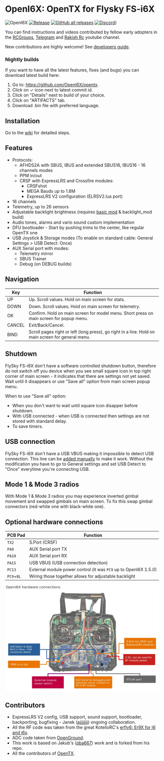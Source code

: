 # OpenI6X: OpenTX for Flysky FS-i6X

![OpenI6X](https://circleci.com/gh/OpenI6X/opentx.svg?style=shield)
[![Release](https://img.shields.io/github/v/release/OpenI6X/opentx?include_prereleases)](https://github.com/OpenI6X/opentx/releases/latest)
[![GitHub all releases](https://img.shields.io/github/downloads/OpenI6X/opentx/total)](https://github.com/OpenI6X/opentx/releases)
[![Discord](https://img.shields.io/discord/973289741862727741.svg?label=&logo=discord&logoColor=ffffff&color=7389D8&labelColor=6A7EC2)](https://discord.gg/3vKfYNTVa2))

You can find instructions and videos contributed by fellow early adopters in the [RCGroups](https://www.rcgroups.com/forums/showthread.php?3916435-FlySky-I6X-port-of-OpenTX), [Telegram](https://t.me/otx_flysky_i6x) and [Rakish Rc](https://www.youtube.com/c/RakishRc) youtube channel. 

New contributions are highly welcome! See [developers guide](https://github.com/OpenI6X/opentx/wiki/Contribute).

### Nightly builds
If you want to have all the latest features, fixes (and bugs) you can download latest build here:
1. Go to: https://github.com/OpenI6X/opentx.
2. Click on ✓ icon next to latest commit id.
3. Click on "Details" next to build of your choice.
4. Click on "ARTIFACTS" tab.
5. Download .bin file with preferred language.

## Installation

Go to the [wiki](https://github.com/OpenI6X/opentx/wiki) for detailed steps.

## Features 

* Protocols:
  * AFHDS2A with SBUS, IBUS and extended SBUS16, IBUS16 - 16 channels modes
  * PPM in/out
  * CRSF with ExpressLRS and Crossfire modules:
    * CRSFshot
    * MEGA Bauds up to 1.8M
    * ExpressLRS V2 configuration (ELRSV2.lua port)
* 16 channels
* Telemetry, up to 26 sensors
* Adjustable backlight brightness (requires [basic mod](#optional-hardware-connections) & backlight_mod build)
* Audio tones, alarms and vario sound custom implementation
* DFU bootloader - Start by pushing trims to the center, like regular OpenTX one
* USB Joystick & Storage modes (To enable on standard cable: General Settings > USB Detect: Once)
* AUX Serial port with modes:
  * Telemetry mirror
  * SBUS Trainer
  * Debug (on DEBUG builds)

## Navigation

| Key | Function                                                                                           |
| --- |----------------------------------------------------------------------------------------------------|
| UP     | Up. Scroll values. Hold on main screen for stats.                                                  |                              
| DOWN   | Down. Scroll values. Hold on main screen for telemetry.                                            |                                  
| OK     | Confirm. Hold on main screen for model menu. Short press on main screen for popup menu.            |
| CANCEL | Exit/Back/Cancel.                                                                                  |                      
| BIND   | Scroll pages right or left (long press), go right in a line. Hold on main screen for general menu. |

## Shutdown

FlySky FS-i6X don't have a software controlled shutdown button, therefore do not switch off you device when you see small square icon in top right corner of main screen - it indicates that there are settings not yet saved. Wait until it disappears or use "Save all" option from main screen popup menu.

When to use "Save all" option:
* When you don't want to wait until square icon disapper before shutdown.
* With USB connected - when USB is connected then settings are not stored with standard delay.
* To save timers.

## USB connection

FlySky FS-i6X don't have a USB VBUS making it impossible to detect USB connection. This line can be [added manually](#optional-hardware-connections) to make it work.
Without the modification you have to go to General settings and set USB Detect to "Once" everytime you're connecting USB.

## Mode 1 & Mode 3 radios

With Mode 1 & Mode 3 radios you may experience inverted gimbal movement and swapped gimbals on main screen. To fix this swap gimbal connectors (red-white one with black-white one).

## Optional hardware connections

| PCB Pad    | Function                                              |
|------------|-------------------------------------------------------|
| `TX2`      | S.Port (CRSF)                                         |
| `PA9`      | AUX Serial port TX                                    |
| `PA10`     | AUX Serial port RX                                    |
| `PA15`     | USB VBUS (USB connection detection)                   |
| `PC13`     | External module power control (it was `PC9` up to OpenI6X 1.5.0) |
| `PC9`+`BL` | Wiring those together allows for adjustable backlight |

![hw](https://github.com/OpenI6X/opentx/raw/master/doc/flysky/openi6x_hardware.jpeg?raw=true)

## Contributors

* ExpressLRS V2 config, USB support, sound support, bootloader, backporting, bugfixing - Janek ([ajjjjjjjj](https://github.com/ajjjjjjjj)) ongoing collaboration.
* All the RF code was taken from the great KotelloRC's [erfly6: Er9X for i6 and i6x](https://bitbucket.org/KotelloRC/erfly6/src/master/).
* ADC code taken from [OpenGround](https://github.com/fishpepper/OpenGround).
* This work is based on Jakub's ([qba667](https://github.com/qba667)) work and is forked from his repo.
* All the contributors of [OpenTX](https://github.com/opentx/opentx/). 
